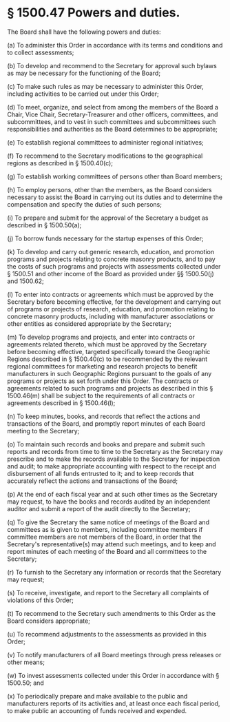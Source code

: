 # § 1500.47   Powers and duties.

The Board shall have the following powers and duties:


(a) To administer this Order in accordance with its terms and conditions and to collect assessments;


(b) To develop and recommend to the Secretary for approval such bylaws as may be necessary for the functioning of the Board;


(c) To make such rules as may be necessary to administer this Order, including activities to be carried out under this Order;


(d) To meet, organize, and select from among the members of the Board a Chair, Vice Chair, Secretary-Treasurer and other officers, committees, and subcommittees, and to vest in such committees and subcommittees such responsibilities and authorities as the Board determines to be appropriate;


(e) To establish regional committees to administer regional initiatives;


(f) To recommend to the Secretary modifications to the geographical regions as described in § 1500.40(c);


(g) To establish working committees of persons other than Board members;


(h) To employ persons, other than the members, as the Board considers necessary to assist the Board in carrying out its duties and to determine the compensation and specify the duties of such persons;


(i) To prepare and submit for the approval of the Secretary a budget as described in § 1500.50(a);


(j) To borrow funds necessary for the startup expenses of this Order;


(k) To develop and carry out generic research, education, and promotion programs and projects relating to concrete masonry products, and to pay the costs of such programs and projects with assessments collected under § 1500.51 and other income of the Board as provided under §§ 1500.50(j) and 1500.62;


(l) To enter into contracts or agreements which must be approved by the Secretary before becoming effective, for the development and carrying out of programs or projects of research, education, and promotion relating to concrete masonry products, including with manufacturer associations or other entities as considered appropriate by the Secretary;


(m) To develop programs and projects, and enter into contracts or agreements related thereto, which must be approved by the Secretary before becoming effective, targeted specifically toward the Geographic Regions described in § 1500.40(c) to be recommended by the relevant regional committees for marketing and research projects to benefit manufacturers in such Geographic Regions pursuant to the goals of any programs or projects as set forth under this Order. The contracts or agreements related to such programs and projects as described in this § 1500.46(m) shall be subject to the requirements of all contracts or agreements described in § 1500.46(l);


(n) To keep minutes, books, and records that reflect the actions and transactions of the Board, and promptly report minutes of each Board meeting to the Secretary;


(o) To maintain such records and books and prepare and submit such reports and records from time to time to the Secretary as the Secretary may prescribe and to make the records available to the Secretary for inspection and audit; to make appropriate accounting with respect to the receipt and disbursement of all funds entrusted to it; and to keep records that accurately reflect the actions and transactions of the Board;


(p) At the end of each fiscal year and at such other times as the Secretary may request, to have the books and records audited by an independent auditor and submit a report of the audit directly to the Secretary;


(q) To give the Secretary the same notice of meetings of the Board and committees as is given to members, including committee members if committee members are not members of the Board, in order that the Secretary's representative(s) may attend such meetings, and to keep and report minutes of each meeting of the Board and all committees to the Secretary;


(r) To furnish to the Secretary any information or records that the Secretary may request;


(s) To receive, investigate, and report to the Secretary all complaints of violations of this Order;


(t) To recommend to the Secretary such amendments to this Order as the Board considers appropriate;


(u) To recommend adjustments to the assessments as provided in this Order;


(v) To notify manufacturers of all Board meetings through press releases or other means;


(w) To invest assessments collected under this Order in accordance with § 1500.50; and


(x) To periodically prepare and make available to the public and manufacturers reports of its activities and, at least once each fiscal period, to make public an accounting of funds received and expended.




